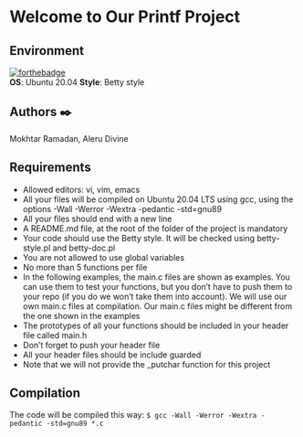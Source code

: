 # Welcome to Our Printf Project

## Environment
[![forthebadge](https://forthebadge.com/images/badges/made-with-c.svg)](https://forthebadge.com)  
**OS**: Ubuntu 20.04 
**Style**: Betty style

## Authors ✒️
Mokhtar Ramadan,
Aleru Divine 

## Requirements
* Allowed editors: vi, vim, emacs
* All your files will be compiled on Ubuntu 20.04 LTS using gcc, using the options -Wall -Werror -Wextra -pedantic -std=gnu89
* All your files should end with a new line
* A README.md file, at the root of the folder of the project is mandatory
* Your code should use the Betty style. It will be checked using betty-style.pl and betty-doc.pl
* You are not allowed to use global variables
* No more than 5 functions per file
* In the following examples, the main.c files are shown as examples. You can use them to test your functions, but you don’t have to push them to your repo (if you do we won’t take them into account). We will use our own main.c files at compilation. Our main.c files might be different from the one shown in the examples
* The prototypes of all your functions should be included in your header file called main.h
* Don’t forget to push your header file
* All your header files should be include guarded
* Note that we will not provide the _putchar function for this project

## Compilation
The code will be compiled this way:
`$ gcc -Wall -Werror -Wextra -pedantic -std=gnu89 *.c`
